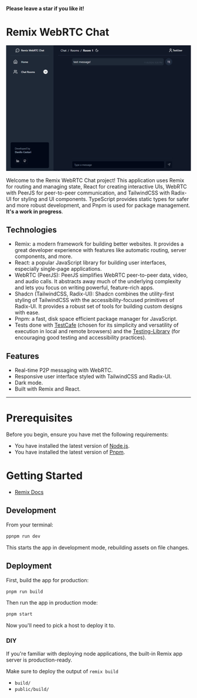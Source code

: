 **Please leave a star if you like it!**

# Remix WebRTC Chat


![Remix WebRTC Chat](https://raw.githubusercontent.com/Dbuggerx/remix-webrtc-chat/refs/heads/main/test/screenshots/base/Chrome/Chat%20room%20route-can%20send%20a%20chat%20message%20by%20pressing%20enter-1.png)


Welcome to the Remix WebRTC Chat project!
This application uses Remix for routing and managing state, React for creating interactive UIs, WebRTC with PeerJS for peer-to-peer communication, and TailwindCSS with Radix-UI for styling and UI components. TypeScript provides static types for safer and more robust development, and Pnpm is used for package management.
**It's a work in progress**.

## Technologies

- Remix: a modern framework for building better websites. It provides a great developer experience with features like automatic routing, server components, and more.
- React: a popular JavaScript library for building user interfaces, especially single-page applications.
- WebRTC (PeerJS): PeerJS simplifies WebRTC peer-to-peer data, video, and audio calls. It abstracts away much of the underlying complexity and lets you focus on writing powerful, feature-rich apps.
- Shadcn (TailwindCSS, Radix-UI): Shadcn combines the utility-first styling of TailwindCSS with the accessibility-focused primitives of Radix-UI. It provides a robust set of tools for building custom designs with ease.
- Pnpm: a fast, disk space efficient package manager for JavaScript.
- Tests done with [TestCafe](https://devexpress.github.io/testcafe/documentation/getting-started/) (chosen for its simplicity and versatility of execution in local and remote browsers) and the [Testing-Library](https://testing-library.com/docs/testcafe-testing-library/intro) (for encouraging good testing and accessibility practices).

## Features

- Real-time P2P messaging with WebRTC.
- Responsive user interface styled with TailwindCSS and Radix-UI.
- Dark mode.
- Built with Remix and React.

---

# Prerequisites

Before you begin, ensure you have met the following requirements:

- You have installed the latest version of [Node.js](https://nodejs.org/).
- You have installed the latest version of [Pnpm](https://pnpm.io/).

# Getting Started

- [Remix Docs](https://remix.run/docs)

## Development

From your terminal:

```sh
ppnpm run dev
```

This starts the app in development mode, rebuilding assets on file changes.

## Deployment

First, build the app for production:

```sh
pnpm run build
```

Then run the app in production mode:

```sh
pnpm start
```

Now you'll need to pick a host to deploy it to.

### DIY

If you're familiar with deploying node applications, the built-in Remix app server is production-ready.

Make sure to deploy the output of `remix build`

- `build/`
- `public/build/`
